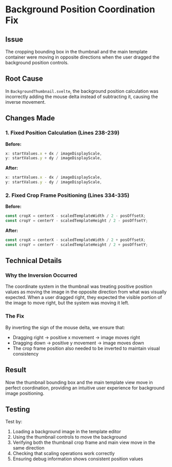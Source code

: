 # Background Position Coordination Fix

## Issue
The cropping bounding box in the thumbnail and the main template container were moving in opposite directions when the user dragged the background position controls.

## Root Cause
In `BackgroundThumbnail.svelte`, the background position calculation was incorrectly adding the mouse delta instead of subtracting it, causing the inverse movement.

## Changes Made

### 1. Fixed Position Calculation (Lines 238-239)
**Before:**
```typescript
x: startValues.x + dx / imageDisplayScale,
y: startValues.y + dy / imageDisplayScale,
```

**After:**
```typescript
x: startValues.x - dx / imageDisplayScale,
y: startValues.y - dy / imageDisplayScale,
```

### 2. Fixed Crop Frame Positioning (Lines 334-335)
**Before:**
```typescript
const cropX = centerX - scaledTemplateWidth / 2 - posOffsetX;
const cropY = centerY - scaledTemplateHeight / 2 - posOffsetY;
```

**After:**
```typescript
const cropX = centerX - scaledTemplateWidth / 2 + posOffsetX;
const cropY = centerY - scaledTemplateHeight / 2 + posOffsetY;
```

## Technical Details

### Why the Inversion Occurred
The coordinate system in the thumbnail was treating positive position values as moving the image in the opposite direction from what was visually expected. When a user dragged right, they expected the visible portion of the image to move right, but the system was moving it left.

### The Fix
By inverting the sign of the mouse delta, we ensure that:
- Dragging right → positive x movement → image moves right
- Dragging down → positive y movement → image moves down
- The crop frame position also needed to be inverted to maintain visual consistency

## Result
Now the thumbnail bounding box and the main template view move in perfect coordination, providing an intuitive user experience for background image positioning.

## Testing
Test by:
1. Loading a background image in the template editor
2. Using the thumbnail controls to move the background
3. Verifying both the thumbnail crop frame and main view move in the same direction
4. Checking that scaling operations work correctly
5. Ensuring debug information shows consistent position values
